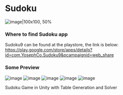 # Sudoku
![image|100x100, 50%](https://github.com/yosephfy/Sudoku/assets/70306341/21f3e499-90c7-4814-a605-4fd94d63933f)

### Where to find Sudoku app
Sudoku9 can be found at the playstore, the link is below:
https://play.google.com/store/apps/details?id=com.YosephCo.Sudoku9&pcampaignid=web_share

### Some Preview
![image](https://github.com/yosephfy/Sudoku/assets/70306341/396ddb6a-7834-45ba-bb5d-452302f41e1b)
![image](https://github.com/yosephfy/Sudoku/assets/70306341/41bb763f-b386-4463-991e-02337fd49df3)
![image](https://github.com/yosephfy/Sudoku/assets/70306341/630dc7eb-aaa6-4fed-8a58-9fc4eca1313f)
![image](https://github.com/yosephfy/Sudoku/assets/70306341/0a297b3a-737f-47e4-8521-5c19ee6c2982)
![image](https://github.com/yosephfy/Sudoku/assets/70306341/51929f56-f092-47ae-ad0f-f69b4d5e24db)



Sudoku Game in Unity with Table Generation and Solver
